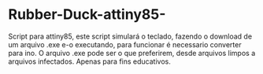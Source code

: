 # Rubber-Duck-attiny85-
Script para attiny85, este script simulará o teclado, fazendo o download de um arquivo .exe e-o executando, para funcionar é necessario converter para ino.
O arquivo .exe pode ser o que preferirem, desde arquivos limpos a arquivos infectados.
Apenas para fins educativos.

